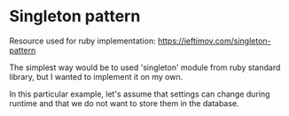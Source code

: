 # Singleton pattern

Resource used for ruby implementation: https://ieftimov.com/singleton-pattern

The simplest way would be to used 'singleton' module from ruby standard library, but I wanted to implement it on my own.

In this particular example, let's assume that settings can change during runtime and that we do not want to store them in the database.
